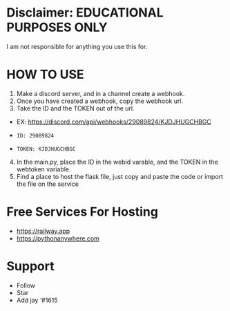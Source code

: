 # Disclaimer: EDUCATIONAL PURPOSES ONLY
I am not responsible for anything you use this for.
# HOW TO USE
1. Make a discord server, and in a channel create a webhook.
2. Once you have created a webhook, copy the webhook url.
3. Take the ID and the TOKEN out of the url.
- EX: https://discord.com/api/webhooks/29089824/KJDJHUGCHBGC
-     ID: 29089824
-     TOKEN: KJDJHUGCHBGC
4. In the main.py, place the ID in the webid varable, and the TOKEN in the webtoken variable. 
5. Find a place to host the flask file, just copy and paste the code or import the file on the service
# Free Services For Hosting
- https://railway.app
- https://pythonanywhere.com
# Support
- Follow 
- Star
- Add jay ‘#1615
